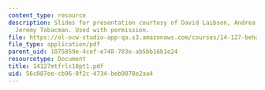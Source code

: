 ```yaml
---
content_type: resource
description: Slides for presentation courtesy of David Laibson, Andrea Repetto, and
  Jeremy Tobacman. Used with permission.
file: https://ol-ocw-studio-app-qa.s3.amazonaws.com/courses/14-127-behavioral-economics-and-finance-spring-2004/56c087eecb968f2c4734beb9078e2aa4_14127mtfrlc10pt1.pdf
file_type: application/pdf
parent_uid: 1075859e-4cef-e748-703e-ab5bb16b1e24
resourcetype: Document
title: 14127mtfrlc10pt1.pdf
uid: 56c087ee-cb96-8f2c-4734-beb9078e2aa4
---
```

